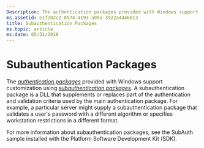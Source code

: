 ```yaml
---
Description: The authentication packages provided with Windows support customization using subauthentication packages.
ms.assetid: e1f202c2-8574-4193-a99a-3922a4446013
title: Subauthentication Packages
ms.topic: article
ms.date: 05/31/2018
---
```


# Subauthentication Packages

The [*authentication packages*](../secgloss/a-gly.md) provided with Windows support customization using [*subauthentication packages*](../secgloss/s-gly.md). A subauthentication package is a DLL that supplements or replaces part of the authentication and validation criteria used by the main authentication package. For example, a particular server might supply a subauthentication package that validates a user's password with a different algorithm or specifies workstation restrictions in a different format.

For more information about subauthentication packages, see the SubAuth sample installed with the Platform Software Development Kit (SDK).

 

 